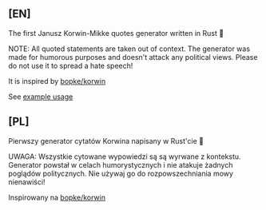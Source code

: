 ## [EN]
The first Janusz Korwin-Mikke quotes generator written in Rust 🦀

NOTE:
All quoted statements are taken out of context. The generator was made for humorous purposes and doesn't attack any political views.
Please do not use it to spread a hate speech!

It is inspired by [bopke/korwin](https://github.com/bopke/korwin)

See [example usage](docs/README.md)

## [PL]
Pierwszy generator cytatów Korwina napisany w Rust'cie 🦀

UWAGA:
Wszystkie cytowane wypowiedzi są są wyrwane z kontekstu. Generator powstał w celach humorystycznych i nie atakuje żadnych poglądów politycznych. Nie używaj go do rozpowszechniania mowy nienawiści!

Inspirowany na [bopke/korwin](https://github.com/bopke/korwin)
